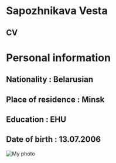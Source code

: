# Sapozhnikava Vesta 
## **CV**

# Personal information 
## Nationality : Belarusian 
## Place of residence : Minsk 
## Education : EHU 
## Date of birth : 13.07.2006

![My photo](/cv-md-photo.png)